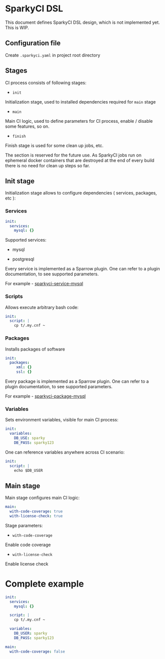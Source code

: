 # SparkyCI DSL

This document defines SparkyCI DSL design, which is not
implemented yet. This is WIP.

## Configuration file

Create `.sparkyci.yaml` in project root directory

## Stages

CI process consists of following stages:

* `init`

Initialization stage, used to installed dependencies required for `main` stage


* `main`

Main CI logic, used to define parameters for CI process, enable / disable some 
features, so on.


* `finish`

Finish stage is used for some clean up jobs, etc. 

The section is reserved for the future use. As SparkyCI jobs run on
ephemeral docker containers that are destroyed at the end of every build
there is no need for clean up steps so far.



## Init stage

Initialization stage allows to configure dependencies ( services, packages, etc ):

### Services

```yaml
init:
  services:
    mysql: {}
```

Supported services:

* mysql

* postgresql

Every service is implemented as a Sparrow plugin.
One can refer to a plugin documentation,
to see supported parameters.

For example - [sparkyci-service-mysql](http://sparrowhub.io/plugin/sparkyci-service-mysql/0.000012)

### Scripts

Allows execute arbitrary bash code:

```yaml
init:
  script: |
    cp t/.my.cnf ~
```

### Packages 

Installs packages of software

```yaml
init:
  packages:
     xml: {}
     ssl: {}
```

Every package is implemented as a Sparrow plugin.
One can refer to a plugin documentation,
to see supported parameters.

For example - [sparkyci-package-mysql](http://sparrowhub.io/plugin/sparkyci-package-mysql/0.000002)


### Variables

Sets environment variables, visible for main CI process:

```yaml
init:
  variables:
    DB_USE: sparky
    DB_PASS: sparky123
```

One can reference variables anywhere 
across CI scenario:

```yaml
init:
  script: |
    echo $DB_USER
```

## Main stage

Main stage configures main CI logic:

```yaml
main:
  with-code-coverage: true
  with-license-check: true
```

Stage parameters:

* `with-code-coverage`

Enable code coverage

* `with-license-check`

Enable license check


# Complete example

```yaml
init:
  services:
    mysql: {}

  script: |
    cp t/.my.cnf ~

  variables:
    DB_USER: sparky
    DB_PASS: sparky123

main:
  with-code-coverage: false
```
